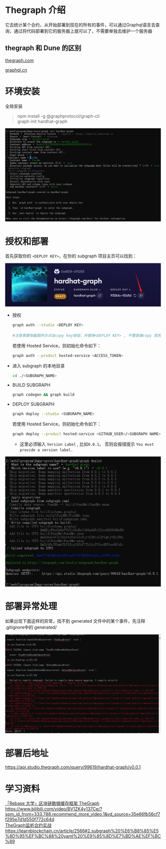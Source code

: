 
# Thegraph 介绍

它去统计某个合约，从开始部署到现在的所有的事件，可以通过Graphql语言去查询，通过将代码部署到它的服务器上就可以了，不需要单独去维护一个服务器

## thegraph 和 Dune 的区别




[thegraph.com](https://thegraph.com/docs/zh/)  

[graphql.cn](https://graphql.cn/learn/)

# 环境安装

全局安装
> npm install -g @graphprotocol/graph-cli  
> graph init hardhat-graph  

![命令集成](./img/01.png)

# 授权和部署

   首先获取你的 `<DEPLOY KEY>`，在你的 subgraph 项目主页可以找到：
   <center>
   <img src="./img/02.png" />
   </center>

   - 授权

     ```bash
     graph auth --studio <DEPLOY KEY>

     #注意需要按截图所示点击copy key按钮，并替换<DEPLOY KEY> , 不要直接copy 官网右侧的代码，因为key不全
     ```

     若使用 Hosted Service，则初始化命令如下：

     ```bash
     graph auth --product hosted-service <ACCESS_TOKEN>
     ```

   - 进入 subgraph 的本地目录

     ```bash
     cd ./<SUBGRAPH_NAME>
     ```

   - BUILD SUBGRAPH

     ```bash
     graph codegen && graph build
     ```

   - DEPLOY SUBGRAPH

     ```bash
     graph deploy --studio <SUBGRAPH_NAME>
     ```

     若使用 Hosted Service，则初始化命令如下：

     ```bash
     graph deploy --product hosted-service <GITHUB_USER>/<SUBGRAPH NAME>
     ```

     - 这里必须输入 `Version Label` , 比如`0.0.1`， 否则会报错提示 `You must provide a version label.`

<center><img src="./img/03.png" /></center>

# 部署异常处理

  如果出现下面这样的异常，找不到 generated 文件中的某个事件，先注释 .gitignore中的 generated/
  <center><img src="./img/04.png" /></center>

# 部署后地址

https://api.studio.thegraph.com/query/99619/hardhat-graph/v0.0.1

# 学习资料

[「Rebase 大学」区块链数据缓存框架 TheGraph](https://www.bilibili.com/video/BV12y4y177ph/?spm_id_from=333.999.0.0&vd_source=35e66fb56cf7f295e7d1d550f772c64d)  
https://www.bilibili.com/video/BV1ZK4y137Ce/?spm_id_from=333.788.recommend_more_video.1&vd_source=35e66fb56cf7f295e7d1d550f772c64d  
[TheGraph监听合约实战](https://www.bilibili.com/video/BV1yCaUeSE8y?spm_id_from=333.788.videopod.sections&vd_source=35e66fb56cf7f295e7d1d550f772c64d)  
https://learnblockchain.cn/article/2566#2.subgraph%20%E6%B8%85%E5%8D%95%EF%BC%88%20yaml%20%E9%85%8D%E7%BD%AE%EF%BC%89

